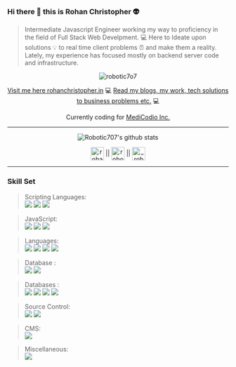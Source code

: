 ### Hi there 👋 this is Rohan Christopher :alien:

> Intermediate Javascript Engineer working my way to proficiency in the field of Full Stack Web Develpment. :computer: Here to Ideate upon solutions :bulb: to real time client problems :alarm_clock: and make them a reality. Lately, my experience has focused mostly on backend server code and infrastructure. 
<p align="center"> <img src="https://komarev.com/ghpvc/?username=Robotic7o7" alt="robotic7o7" /> </p>

<div align="center">
  
  <a href="https://rohanchristopher.in">Visit me here rohanchristopher.in</a> :computer:
  <a href="https://blog.rohanchristopher.in">Read my blogs, my work, tech solutions to business problems etc.</a> :computer:
  
  Currently coding for <a href="https://medicodio.com">MediCodio Inc.</a>

  
 </div>


---

<div align="center">
  
![Robotic707's github stats](https://github-readme-stats.vercel.app/api?username=Robotic7o7&show_icons=true&theme=tokyonight) 

</div>

<p align="center">
<a href="https://linkedin.com/in/rohan-christopher-439234166" target="blank"><img align="center" src="https://cdn.jsdelivr.net/npm/simple-icons@3.0.1/icons/linkedin.svg" alt="rohan-christopher-439234166" height="30" width="30" /></a>  ||     
    <a href="https://fb.com/robotic7o7" target="blank"><img align="center" src="https://cdn.jsdelivr.net/npm/simple-icons@3.0.1/icons/facebook.svg" alt="robotic7o7" height="30" width="30" /></a>  ||  
    <a href="https://instagram.com/_robotic7o7_" target="blank"><img align="center" src="https://cdn.jsdelivr.net/npm/simple-icons@3.0.1/icons/instagram.svg" alt="_robotic7o7_" height="30" width="30" /></a>
</p>

---

### Skill Set

>Scripting Languages: <br/>
<img src="https://img.shields.io/badge/HTML%205-%20-red?style=for-the-badge&logo=html5" /> <img src="https://img.shields.io/badge/CSS%203-%20-green?style=for-the-badge&logo=css3" /> <img src="https://img.shields.io/badge/Javascript-%20-yellow?style=for-the-badge&logo=javascript" />

>JavaScript: <br/> <img src="https://img.shields.io/badge/React-React%20Js-blue?style=for-the-badge&logo=react" /> <img src="https://img.shields.io/badge/Node-Node%20JS-green?style=for-the-badge&logo=node" />  <img src="https://img.shields.io/badge/Express-Express%20Js-green?style=for-the-badge&logo=express" />

>Languages: <br/> <img src="https://img.shields.io/badge/Java--blue?style=for-the-badge&logo=java" /> <img src="https://img.shields.io/badge/C--lightblue?style=for-the-badge&logo=c" /> <img src="https://img.shields.io/badge/C++--blue?style=for-the-badge&logo=c" /> <img src="https://img.shields.io/badge/Python--yellow?style=for-the-badge&logo=python" />

> Database : <br/> <img src="https://img.shields.io/badge/PHP--purple?style=for-the-badge&logo=php" /> <img src="https://img.shields.io/badge/SQL--green?style=for-the-badge&logo=sql" />

> Databases : <br/> <img src="http://img.shields.io/badge/MongoDB--green?style=for-the-badge&logo=mongodb" /> <img src="https://img.shields.io/badge/Firebase--yellow?style=for-the-badge&logo=firebase" /> <img src="https://img.shields.io/badge/Indexed%20DB--orange?style=for-the-badge&logo=indexeddb" /> <img src="https://img.shields.io/badge/My%20SQL%20DB--blue?style=for-the-badge&logo=mysql" />

> Source Control: <br/> <img src="https://img.shields.io/badge/Git-%20-red?style=for-the-badge&logo=git" /> <img src="https://img.shields.io/badge/Github-%20-blue?style=for-the-badge&logo=github" />

> CMS: <br/> <img src="https://img.shields.io/badge/Wordpress-%20-orange?style=for-the-badge&logo=wordpress" />

> Miscellaneous: <br/> <img src="https://img.shields.io/badge/Arduino--cyan?style=for-the-badge&logo=arduino" />


